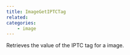 ```yaml
---
title: ImageGetIPTCTag
related:
categories:
    - image
---
```


Retrieves the value of the IPTC tag for a image.